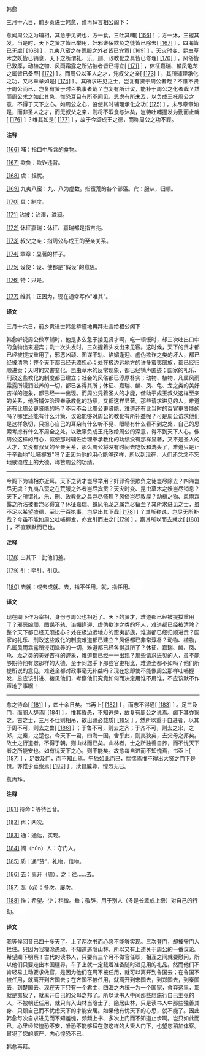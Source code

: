 
韩愈

三月十六日，前乡贡进士韩愈，谨再拜言相公阁下：

愈闻周公之为辅相，其急于见贤也，方一食，三吐其哺[
[\[166\]](#note_166)
]
；方一沐，三握其发。当是时，天下之贤才皆已举用，奸邪谗佞欺负之徒皆已除去[
[\[167\]](#note_167)
] ，四海皆已无虞[
[\[168\]](#note_168)
] ，九夷八蛮之在荒服之外者皆已宾贡[
[\[169\]](#note_169)
]
，天灾时变、昆虫草木之妖皆已销息，天下之所谓礼、乐、刑、政教化之具皆已修理[
[\[170\]](#note_170)
] ，风俗皆已敦厚，动植之物、风雨霜露之所沾被者皆已得宜[
[\[171\]](#note_171)
] ，休征嘉瑞、麟凤龟龙之属皆已备至[
[\[172\]](#note_172)
] 。而周公以圣人之才，凭叔父之亲[
[\[173\]](#note_173)
] ，其所辅理承化之功，又尽章章如是[
[\[174\]](#note_174)
]
。其所求进见之士，岂复有贤于周公者哉？不惟不贤于周公而已，岂复有贤于时百执事者哉？岂复有所计议，能补于周公之化者哉？然而周公求之如此其急，惟恐耳目有所不闻见，思虑有所未及，以负成王托周公之意，不得于天下之心。如周公之心，设使其时辅理承化之功[
[\[175\]](#note_175)
]
，未尽章章如是，而非圣人之才，而无叔父之亲，则将不暇食与沐矣，岂特吐哺握发为勤而止哉[
[\[176\]](#note_176)
] ？维其如是[
[\[177\]](#note_177)
] ，故于今颂成王之德，而称周公之功不衰。

#### 注释 

[\[166\]](#noteBack_166)
哺：指口中所含的食物。

[\[167\]](#noteBack_167)
欺负：欺诈违背。

[\[168\]](#noteBack_168)
虞：担忧。

[\[169\]](#noteBack_169)
九夷八蛮：九、八为虚数。指蛮荒的各个部落。宾：服从，归顺。

[\[170\]](#noteBack_170)
具：制度。

[\[171\]](#noteBack_171)
沾被：沾湿，滋润。

[\[172\]](#noteBack_172)
休征嘉瑞：休征、嘉瑞都是指吉兆。

[\[173\]](#noteBack_173)
叔父之亲：指周公与成王的至亲关系。

[\[174\]](#noteBack_174)
章章：显著的样子。

[\[175\]](#noteBack_175)
设使：设、使都是"假设"的意思。

[\[176\]](#noteBack_176)
特：只是。

[\[177\]](#noteBack_177)
维其：正因为，现在通常写作"唯其"。![ft](media/Image00002.jpg)

#### 译文 

三月十六日，前乡贡进士韩愈恭谨地再拜进言给相公阁下：

韩愈听说周公做宰辅时，他是多么急于接见贤才啊，吃一顿饭时，却三次吐出口中的食物出来迎宾；洗一次头发时，三次握着头发出来见客。这时候，天下的贤才都已经被提拔重用了，邪恶凶顽、图谋不轨、谄媚逢迎、虚伪欺诈之类的坏人，都已经被清除；整个天下都已经无须担心；处在极边远地方的许多蛮夷部族，都已经归顺进贡；天时的灾害变化，昆虫草木的反常现象，都已经销声匿迹；国家的礼乐、刑政这些教化的制度都已建立；社会的风俗都已淳厚朴实；动物、植物，凡属风雨霜露所浸润滋养的一切，都已各得其所；休征、嘉瑞、麟、凤、龟、龙之类的美好吉祥的迹象，都已经一一出现。而周公凭着圣人的才能，借助于成王叔父这样至亲的关系，他所辅佐治理奉承教化的功绩，又都这样显著。那些请求进见的人，难道还有比周公更贤能的吗？不只不会比周公更贤能，难道还有比当时的百官更贤能的吗？哪里还能有什么计策、议论能够对周公的教化有所补益呢？可是周公访求他们是这样急切，只担心自己的耳朵有什么听不见、眼睛有什么看不到之处，自己的思索考虑有什么不周全之处，以致辜负成王托政给周公的深意，得不到天下人心。像周公这样的用心，假使那时辅佐治理奉承教化的功绩没有那样显著，又不是圣人的大才，又没有叔父的至亲关系，那么周公将没有时间去吃饭和洗头了，难道只是止于辛勤地"吐哺握发"吗？正因为他的用心能够这样，所以到现在，人们还念念不忘地歌颂成王的大德，称赞周公的功绩。

------------------------------------------------------------------------

今阁下为辅相亦近耳。天下之贤才岂尽举用？奸邪谗佞欺负之徒岂尽除去？四海岂尽无虞？九夷八蛮之在荒服之外者岂尽宾贡？天灾时变、昆虫草木之妖岂尽销息？天下之所谓礼、乐、刑、政教化之具岂尽修理？风俗岂尽敦厚？动植之物、风雨霜露之所沾被者岂尽得宜？休征嘉瑞、麟凤龟龙之属岂尽备至？其所求进见之士，虽不足以希望盛德，至比于百执事，岂尽出其下哉[
[\[178\]](#note_178)
]
？其所称说，岂尽无所补哉？今虽不能如周公吐哺握发，亦宜引而进之[
[\[179\]](#note_179)
] ，察其所以而去就之[
[\[180\]](#note_180)
] ，不宜默默而已也。

#### 注释 

[\[178\]](#noteBack_178)
出其下：比他们差。

[\[179\]](#noteBack_179)
引：牵引，引见。

[\[180\]](#noteBack_180)
去就：或去或就。去，指不任用。就，指任用。![ft](media/Image00002.jpg)

#### 译文 

现在阁下作为宰相，身份与周公也相近了。天下的贤才，难道都已经被提拔重用了？邪恶凶顽、图谋不轨、谄媚逢迎、虚伪欺诈之类的坏人，难道都已经被清除？整个天下都已经无须担心？处在极边远地方的蛮夷部族，难道都已经归顺进贡？国家的礼乐、刑政这些教化的制度难道都已建立？风俗都已非常淳朴？动物、植物，凡属风雨霜露所浸润滋养的一切，难道都已经各得其所了？休征、嘉瑞、麟、凤、龟、龙之类的美好吉祥的迹象，难道都已经一一出现？那些请求进见的人，虽不能够期待他有您那样的大德，至于同您手下那些官吏相比，难道全都不如吗？他们所提所说的意见，难道全都对政事毫无补益吗？现在您即使不能像周公那样吐哺握发，总应该引进、接见他们，考察他们究竟如何而决定用谁不用谁，不应该默不作声地了事啊！

------------------------------------------------------------------------

愈之待命[
[\[181\]](#note_181)
] ，四十余日矣。书再上[
[\[182\]](#note_182)
] ，而志不得通[
[\[183\]](#note_183)
] 。足三及门，而阍人辞焉[
[\[184\]](#note_184)
]
。惟其昏愚，不知逃遁，故复有周公之说焉。阁下其亦察之。古之士，三月不仕则相吊，故出疆必载质[
[\[185\]](#note_185)
] 。然所以重于自进者，以其于周不可，则去之鲁[
[\[186\]](#note_186)
]
；于鲁不可，则去之齐；于齐不可，则去之宋，之郑，之秦，之楚也。今天下一君，四海一国，舍乎此，则夷狄矣，去父母之邦矣。故士之行道者，不得于朝，则山林而已矣。山林者，士之所独善自养，而不忧天下者之所能安也。如有忧天下之心，则不能矣。故愈每自进而不知愧焉，书亟上[
[\[187\]](#note_187)
]
，足数及门，而不知止焉。宁独如此而已，惴惴焉惟不得出大贤之门下是惧。亦惟少垂察焉[
[\[188\]](#note_188)
] 。渎冒威尊，惶恐无已。

愈再拜。

#### 注释 

[\[181\]](#noteBack_181)
待命：等待回音。

[\[182\]](#noteBack_182)
再：两次。

[\[183\]](#noteBack_183)
通：通达，实现。

[\[184\]](#noteBack_184)
阍（hūn）人：守门人。

[\[185\]](#noteBack_185)
质：通"贽"，礼物，信物。

[\[186\]](#noteBack_186)
去：离开（周）。之：往......去。

[\[187\]](#noteBack_187)
亟（qì）：多次，屡次。

[\[188\]](#noteBack_188)
惟：希望。少：稍微。垂：敬辞，用于别人（多是长辈或上级）对自己的行动。![ft](media/Image00002.jpg)

#### 译文 

我等候回音已四十多天了。上了两次书而心愿不能够实现。三次登门，却被守门人拦住。只因为我糊涂愚顽，不知道逃隐山林，所以又有上述关于周公的一番议论。希望阁下明察！古代的读书人，只要有三个月不做官任职，相互之间就要慰问，所以他们只要走出本国疆界，车子上就一定载着准备随时进见用的礼品。然而他们不肯轻易主动要求做官，是因为他们在周不被任用，就可以离开到鲁国去；在鲁国不被任用，就离开到齐国去；在齐国不被任用，就离开到宋国去，到郑国去，到秦国去，到楚国去。现在天下只有一个君主，四海之内统一为一个国家，舍弃这里，那就是夷狄了，就离开自己的父母之邦了。所以读书人中间那些想施行自己主张的人，不被朝廷任用，就只有入山林当隐士了。隐居山林，只是读书人中那些独善其身、只顾自己而不忧虑天下的才能安居。如果他有忧天下的心思，就不能了。因此韩愈每次自求进见而不知羞愧，频频上书、多次上门而不知道止步啊。岂只如此而已，心里经常惶恐不安，唯恐不能够拜在您这样的大贤人门下，也望您稍加体察。冒犯了您的威严，内心惶恐不已。

韩愈再拜。

